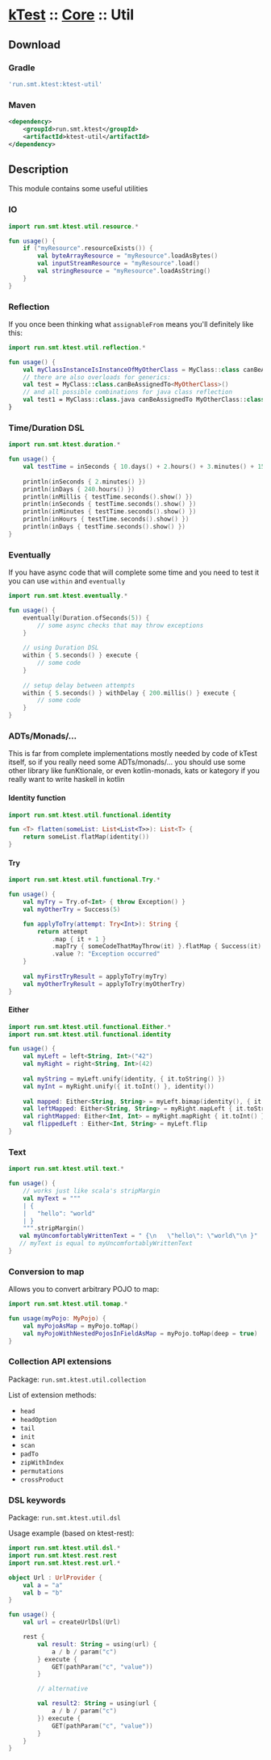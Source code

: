 # [kTest](../README.md) :: [Core](README.md) :: Util

## Download

### Gradle

```groovy
'run.smt.ktest:ktest-util'
```

### Maven

```xml
<dependency>
    <groupId>run.smt.ktest</groupId>
    <artifactId>ktest-util</artifactId>
</dependency>
```

## Description

This module contains some useful utilities

### IO

```kotlin
import run.smt.ktest.util.resource.*

fun usage() {
    if ("myResource".resourceExists()) {
        val byteArrayResource = "myResource".loadAsBytes()
        val inputStreamResource = "myResource".load()
        val stringResource = "myResource".loadAsString()
    }
}
```

### Reflection

If you once been thinking what `assignableFrom` means you'll definitely like this:
```kotlin
import run.smt.ktest.util.reflection.*

fun usage() {
    val myClassInstanceIsInstanceOfMyOtherClass = MyClass::class canBeAssignedTo MyOtherClass::class
    // there are also overloads for generics:
    val test = MyClass::class.canBeAssignedTo<MyOtherClass>()
    // and all possible combinations for java class reflection
    val test1 = MyClass::class.java canBeAssignedTo MyOtherClass::class
}
```

### Time/Duration DSL

```kotlin
import run.smt.ktest.duration.*

fun usage() {
    val testTime = inSeconds { 10.days() + 2.hours() + 3.minutes() + 15.seconds() + 2.millis() }
    
    println(inSeconds { 2.minutes() })
    println(inDays { 240.hours() })
    println(inMillis { testTime.seconds().show() })
    println(inSeconds { testTime.seconds().show() })
    println(inMinutes { testTime.seconds().show() })
    println(inHours { testTime.seconds().show() })
    println(inDays { testTime.seconds().show() })
}
```

### Eventually

If you have async code that will complete some time and you need to test it you can use `within` and `eventually`

```kotlin
import run.smt.ktest.eventually.*

fun usage() {
    eventually(Duration.ofSeconds(5)) {
        // some async checks that may throw exceptions
    }
    
    // using Duration DSL
    within { 5.seconds() } execute {
        // some code
    }
    
    // setup delay between attempts
    within { 5.seconds() } withDelay { 200.millis() } execute {
        // some code
    }
}
```

### ADTs/Monads/...

This is far from complete implementations mostly needed by code of kTest itself, so if you really need some ADTs/monads/...
you should use some other library like funKtionale, or even kotlin-monads, kats or kategory if you really want to write haskell in kotlin 

#### Identity function

```kotlin
import run.smt.ktest.util.functional.identity

fun <T> flatten(someList: List<List<T>>): List<T> {
    return someList.flatMap(identity())
}
```

#### Try

```kotlin
import run.smt.ktest.util.functional.Try.*

fun usage() {
    val myTry = Try.of<Int> { throw Exception() }
    val myOtherTry = Success(5)

    fun applyToTry(attempt: Try<Int>): String {
        return attempt
            .map { it + 1 }
            .mapTry { someCodeThatMayThrow(it) }.flatMap { Success(it) }
            .value ?: "Exception occurred"
    }
    
    val myFirstTryResult = applyToTry(myTry)
    val myOtherTryResult = applyToTry(myOtherTry)
}

```

#### Either

```kotlin
import run.smt.ktest.util.functional.Either.*
import run.smt.ktest.util.functional.identity

fun usage() {
    val myLeft = left<String, Int>("42")
    val myRight = right<String, Int>(42)
    
    val myString = myLeft.unify(identity, { it.toString() })
    val myInt = myRight.unify({ it.toInt() }, identity())
    
    val mapped: Either<String, String> = myLeft.bimap(identity(), { it.toString() })
    val leftMapped: Either<String, String> = myRight.mapLeft { it.toString() }
    val rightMapped: Either<Int, Int> = myRight.mapRight { it.toInt() }
    val flippedLeft : Either<Int, String> = myLeft.flip
}
```

### Text

```kotlin
import run.smt.ktest.util.text.*

fun usage() {
    // works just like scala's stripMargin
    val myText = """
    | {
    |   "hello": "world"
    | }
    """.stripMargin()
   val myUncomfortablyWrittenText = " {\n   \"hello\": \"world\"\n }"
   // myText is equal to myUncomfortablyWrittenText
}
```

### Conversion to map

Allows you to convert arbitrary POJO to map:

```kotlin
import run.smt.ktest.util.tomap.*

fun usage(myPojo: MyPojo) {
    val myPojoAsMap = myPojo.toMap()
    val myPojoWithNestedPojosInFieldAsMap = myPojo.toMap(deep = true)
}
```

### Collection API extensions

Package: `run.smt.ktest.util.collection`

List of extension methods:

 * `head`
 * `headOption`
 * `tail`
 * `init`
 * `scan`
 * `padTo`
 * `zipWithIndex`
 * `permutations`
 * `crossProduct`

### DSL keywords

Package: `run.smt.ktest.util.dsl`

Usage example (based on ktest-rest):

```kotlin
import run.smt.ktest.util.dsl.*
import run.smt.ktest.rest.rest
import run.smt.ktest.rest.url.*

object Url : UrlProvider {
    val a = "a"
    val b = "b"
}

fun usage() {
    val url = createUrlDsl(Url)

    rest {
        val result: String = using(url) {
            a / b / param("c")
        } execute {
            GET(pathParam("c", "value"))
        }

        // alternative

        val result2: String = using(url {
            a / b / param("c")
        }) execute {
            GET(pathParam("c", "value"))
        }
    }
}
```
